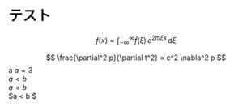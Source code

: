 # テスト
$$
f(x) = \int_{-\infty}^\infty
    \hat f(\xi)\,e^{2 \pi i \xi x}
    \,d\xi
$$

$$
\frac{\partial^2 p}{\partial t^2} = c^2 \nabla^2 p
$$
a
$a=3$  
$a<b$  
$a < b$  
$a < b $  
